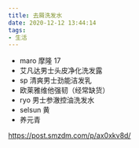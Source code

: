 ```yaml
---
title: 去屑洗发水
date: 2020-12-12 13:44:14
tags:
- 生活
---
```

- maro 摩隆 17
- 艾凡达男士头皮净化洗发露
- sp 清爽男士劲能洁发乳
- 欧莱雅维他强韧（经常缺货）
- ryo 男士参澈控油洗发水
- selsun 黄
- 养元青

https://post.smzdm.com/p/ax0xkv8d/